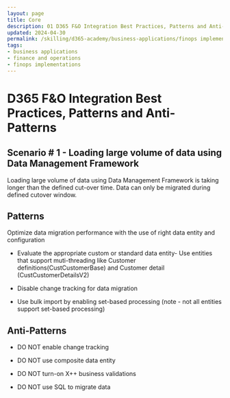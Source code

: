 ```yaml
---
layout: page
title: Core
description: 01 D365 F&O Integration Best Practices, Patterns and Anti-Patterns
updated: 2024-04-30
permalink: /skilling/d365-academy/business-applications/finops implementation best practices and patterns/01
tags:
- business applications
- finance and operations
- finops implementations
---
```


# D365 F&O Integration Best Practices, Patterns and Anti-Patterns

## Scenario # 1 - Loading large volume of data using Data Management Framework
Loading large volume of data using Data Management Framework is taking longer than the defined cut-over time. Data can only be migrated during defined cutover window.

## Patterns
Optimize data migration performance with the use of right data entity and configuration

* Evaluate the appropriate custom or standard data entity- Use entities that support muti-threading like Customer definitions(CustCustomerBase) and Customer detail (CustCustomerDetailsV2)

* Disable change tracking for data migration

* Use bulk import by enabling set-based processing (note - not all entities support set-based processing)


## Anti-Patterns
* DO NOT enable change tracking

* DO NOT use composite data entity

* DO NOT turn-on X++ business validations

* DO NOT use SQL to migrate data